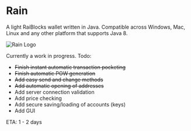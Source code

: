 # Rain
A light RaiBlocks wallet written in Java. Compatible across Windows, Mac, Linux and any other platform that supports Java 8.

![Rain Logo](https://i.imgur.com/o20oEYp.png "Rain Logo")

Currently a work in progress. Todo:
- ~~Finish instant automatic transaction pocketing~~
- ~~Finish automatic POW generation~~
- ~~Add easy send and change methods~~
- ~~Add automatic opening of addresses~~
- Add server connection validation
- Add price checking
- Add secure saving/loading of accounts (keys)
- Add GUI

ETA: 1 - 2 days
